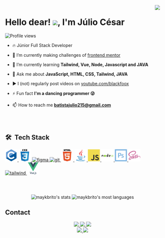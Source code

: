 <img align="right" height="590em" src="https://raw.githubusercontent.com/gist/salvedojuliao/3162ca29a2c8ad54e4c8395a73ca80b7/raw/d21f5ffdd5c6ff1cdf8c2d9d647e2c6014addb9f/githubcard-salvedojuliao.svg">
<h1 align="left">Hello dear!  <img src="https://raw.githubusercontent.com/kaueMarques/kaueMarques/master/hi.gif" height="30px">, I'm Júlio César</h1>
<p align="left"> <img src="https://komarev.com/ghpvc/?username=salvedojuliao&color=yellow" alt="Profile views"/></p>

- 🔥 Júnior Full Stack Developer 

- 🔭 I’m currently making challenges of [frontend mentor](https://github.com/salvedojuliao/frontend-mentor-challenges)

- 🌱 I’m currently learning **Tailwind, Vue, Node, Javascript and JAVA**

- 💬 Ask me about **JavaScript, HTML, CSS, Tailwind, JAVA**

- ▶️ I (not) regularly post videos on [youtube.com/blackfoox](https://www.youtube.com/channel/UCU76CHIbg2Eaa4-qeP8Lf9A)

- ⚡ Fun fact **I'm a dancing programmer 😜**

- 📫 How to reach me **batistajulio215@gmail.com**

<br><br>

## 🛠 &nbsp;Tech Stack

<p align="left"> <a href="https://www.cprogramming.com/" target="_blank" rel="noreferrer"> <img src="https://raw.githubusercontent.com/devicons/devicon/master/icons/c/c-original.svg" alt="c" width="40" height="40"/> </a> <a href="https://www.w3schools.com/css/" target="_blank" rel="noreferrer"> <img src="https://raw.githubusercontent.com/devicons/devicon/master/icons/css3/css3-original-wordmark.svg" alt="css3" width="40" height="40"/> </a> <a href="https://www.figma.com/" target="_blank" rel="noreferrer"> <img src="https://www.vectorlogo.zone/logos/figma/figma-icon.svg" alt="figma" width="40" height="40"/> </a> <a href="https://git-scm.com/" target="_blank" rel="noreferrer"> <img src="https://www.vectorlogo.zone/logos/git-scm/git-scm-icon.svg" alt="git" width="40" height="40"/> </a> <a href="https://www.w3.org/html/" target="_blank" rel="noreferrer"> <img src="https://raw.githubusercontent.com/devicons/devicon/master/icons/html5/html5-original-wordmark.svg" alt="html5" width="40" height="40"/> </a> <a href="https://www.java.com" target="_blank" rel="noreferrer"> <img src="https://raw.githubusercontent.com/devicons/devicon/master/icons/java/java-original.svg" alt="java" width="40" height="40"/> </a> <a href="https://developer.mozilla.org/en-US/docs/Web/JavaScript" target="_blank" rel="noreferrer"> <img src="https://raw.githubusercontent.com/devicons/devicon/master/icons/javascript/javascript-original.svg" alt="javascript" width="40" height="40"/> </a> <a href="https://nodejs.org" target="_blank" rel="noreferrer"> <img src="https://raw.githubusercontent.com/devicons/devicon/master/icons/nodejs/nodejs-original-wordmark.svg" alt="nodejs" width="40" height="40"/> </a> <a href="https://www.photoshop.com/en" target="_blank" rel="noreferrer"> <img src="https://raw.githubusercontent.com/devicons/devicon/master/icons/photoshop/photoshop-line.svg" alt="photoshop" width="40" height="40"/> </a> <a href="https://sass-lang.com" target="_blank" rel="noreferrer"> <img src="https://raw.githubusercontent.com/devicons/devicon/master/icons/sass/sass-original.svg" alt="sass" width="40" height="40"/> </a> <a href="https://tailwindcss.com/" target="_blank" rel="noreferrer"> <img src="https://www.vectorlogo.zone/logos/tailwindcss/tailwindcss-icon.svg" alt="tailwind" width="40" height="40"/> </a> <a href="https://vuejs.org/" target="_blank" rel="noreferrer"> <img src="https://raw.githubusercontent.com/devicons/devicon/master/icons/vuejs/vuejs-original-wordmark.svg" alt="vuejs" width="40" height="40"/> </a> </p>

<br><br>

<p align="center">
<img width="530em" src="https://github-readme-stats.vercel.app/api?username=salvedojuliao&show_icons=true&theme=vision-friendly-dark" alt="maykbrito's stats"/>
<img width="530em" src="https://github-readme-stats.vercel.app/api/top-langs/?username=salvedojuliao&layout=compact&theme=vision-friendly-dark" alt="maykbrito's most languages"/>
</p>


## Contact

<div align="center">
  <a href="https://github.com/salvedojuliao" target="_blank">
    <img src="https://img.shields.io/badge/GitHub-100000?style=for-the-badge&logo=github&logoColor=white" target="_blank">
  </a>
  <a href = "mailto:batistajulio215@gmail.com">
    <img src="https://img.shields.io/badge/Gmail-D14836?style=for-the-badge&logo=gmail&logoColor=white">
  </a>
  <a href="https://linkedin.com/in/jc-batista" target="_blank">
    <img src="https://img.shields.io/badge/-LinkedIn-%230077B5?style=for-the-badge&logo=linkedin&logoColor=white" target="_blank">
  </a>
  <br>
  <a href="https://instagram.com/salvedojuliao" target="_blank">
    <img src="https://img.shields.io/badge/-Instagram-%23E4405F?style=for-the-badge&logo=instagram&logoColor=white" target="_blank">
  </a>
  <a href="https://www.youtube.com/channel/UCU76CHIbg2Eaa4-qeP8Lf9A" target="_blank">
    <img src="https://img.shields.io/badge/YouTube-FF0000?style=for-the-badge&logo=youtube&logoColor=white" target="_blank">
  </a>
</div>


